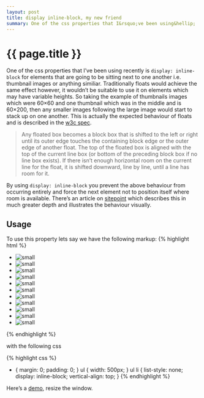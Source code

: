 ```yaml
---
layout: post
title: display inline-block, my new friend
summary: One of the css properties that I&rsquo;ve been using&hellip;
---
```


<h1>{{ page.title }}</h1>

One of the css properties that I&rsquo;ve been using recently is <code>display: inline-block</code> for elements that are going to be sitting next to one another i.e. thumbnail images or anything similiar.  Traditionally floats would achieve the same effect however, it wouldn&rsquo;t be suitable to use it on elements which may have variable heights. So taking the example of thumbnails images which were 60×60 and one thumbnail which was in the middle and is 60×200, then any smaller images following the large image would start to stack up on one another. This is actually the expected behaviour of floats and is described in the <a href="http://www.w3.org/TR/CSS2/visuren.html#floats">w3c spec</a>.

> Any floated box becomes a block box that is shifted to the left or right until its outer edge touches the containing block edge or the outer edge of another float. The top of the floated box is aligned with the top of the current line box (or bottom of the preceding block box if no line box exists). If there isn&rsquo;t enough horizontal room on the current line for the float, it is shifted downward, line by line, until a line has room for it.

By using <code>display: inline-block</code> you prevent the above behaviour from occurring entirely and force the next element not to position itself where room is available. There&rsquo;s an article on <a href="http://www.sitepoint.com/blogs/2008/05/23/two-hidden-features-new-in-firefox-3/">sitepoint</a> which describes this in much greater depth and illustrates the behaviour visually.

<h2>Usage</h2>

To use this property lets say we have the following markup:
{% highlight html %}
<ul>
    <li><img src="small.gif" alt="small" /></li>
    <li><img src="large.gif" alt="small" /></li>
    <li><img src="small.gif" alt="small" /></li>
    <li><img src="small.gif" alt="small" /></li>
    <li><img src="small.gif" alt="small" /></li>
    <li><img src="small.gif" alt="small" /></li>
    <li><img src="small.gif" alt="small" /></li>
    <li><img src="small.gif" alt="small" /></li>
    <li><img src="small.gif" alt="small" /></li>
    <li><img src="small.gif" alt="small" /></li>
    <li><img src="small.gif" alt="small" /></li>
</ul>
{% endhighlight %}

with the following css

{% highlight css %}
* {
	margin: 0;
	padding: 0;
}
ul {
	width: 500px;
}
	ul li {
		list-style: none;
		display: inline-block;
		vertical-align: top;
	}
{% endhighlight %}

Here&rsquo;s a <a href="http://jsfiddle.net/hw38v/embedded/result/">demo</a>, resize the window.